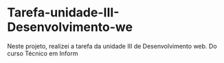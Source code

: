 # Tarefa-unidade-III-Desenvolvimento-we
Neste projeto, realizei a tarefa da unidade III de Desenvolvimento web. Do curso Técnico em Inform
